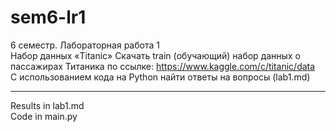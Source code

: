 # sem6-lr1
6 семестр. Лабораторная работа 1  
Набор данных «Titanic»
Скачать train (обучающий) набор данных о пассажирах Титаника по ссылке: https://www.kaggle.com/c/titanic/data  
С использованием кода на Python найти ответы на вопросы (lab1.md)  
***
Results in lab1.md  
Code in main.py  
